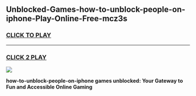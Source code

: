 
## Unblocked-Games-how-to-unblock-people-on-iphone-Play-Online-Free-mcz3s
<h3>
<a href="https://premium76.site?title=how-to-unblock-people-on-iphone&ref=26A">CLICK TO PLAY</a></h3>
<hr>

<h3>
<a href="https://premium76.site?title=how-to-unblock-people-on-iphone&ref=26A">CLICK 2 PLAY</a>
  
</h3>

<a href="https://premium76.site?title=how-to-unblock-people-on-iphone&ref=26A"><img src="https://clearcache.store/games.png"></a>


**how-to-unblock-people-on-iphone games unblocked: Your Gateway to Fun and Accessible Online Gaming**
